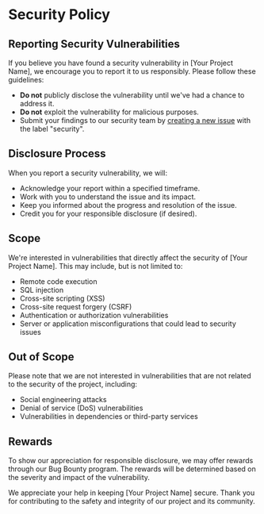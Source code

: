 # Security Policy

## Reporting Security Vulnerabilities

If you believe you have found a security vulnerability in [Your Project Name], we encourage you to report it to us responsibly. Please follow these guidelines:

- **Do not** publicly disclose the vulnerability until we've had a chance to address it.
- **Do not** exploit the vulnerability for malicious purposes.
- Submit your findings to our security team by [creating a new issue](../../issues/new) with the label "security".

## Disclosure Process

When you report a security vulnerability, we will:

- Acknowledge your report within a specified timeframe.
- Work with you to understand the issue and its impact.
- Keep you informed about the progress and resolution of the issue.
- Credit you for your responsible disclosure (if desired).

## Scope

We're interested in vulnerabilities that directly affect the security of [Your Project Name]. This may include, but is not limited to:

- Remote code execution
- SQL injection
- Cross-site scripting (XSS)
- Cross-site request forgery (CSRF)
- Authentication or authorization vulnerabilities
- Server or application misconfigurations that could lead to security issues

## Out of Scope

Please note that we are not interested in vulnerabilities that are not related to the security of the project, including:

- Social engineering attacks
- Denial of service (DoS) vulnerabilities
- Vulnerabilities in dependencies or third-party services

## Rewards

To show our appreciation for responsible disclosure, we may offer rewards through our Bug Bounty program. The rewards will be determined based on the severity and impact of the vulnerability.

We appreciate your help in keeping [Your Project Name] secure. Thank you for contributing to the safety and integrity of our project and its community.
